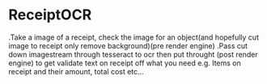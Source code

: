 # ReceiptOCR
  .Take a image of a receipt, check the image for an object(and hopefully cut image to receipt only remove background)(pre render engine)
  .Pass cut down imagestream through tesseract to ocr then put throught (post render engine) to get validate text on receipt off what you need 
e.g. Items on receipt and their amount, total cost etc...


